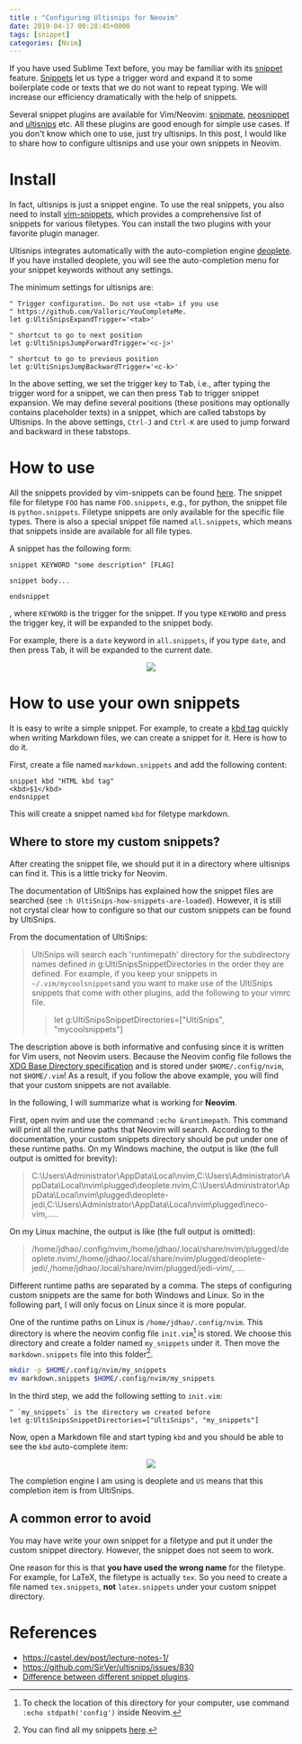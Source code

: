 ```yaml
---
title : "Configuring Ultisnips for Neovim"
date: 2019-04-17 00:28:45+0800
tags: [snippet]
categories: [Nvim]
---
```


If you have used Sublime Text before, you may be familiar with its
[snippet](http://sublimetext.info/docs/en/extensibility/snippets.html) feature.
[Snippets](https://en.wikipedia.org/wiki/Snippet_(programming)) let us type a
trigger word and expand it to some boilerplate code or texts that we do not
want to repeat typing. We will increase our efficiency dramatically with the
help of snippets.

<!--more-->

Several snippet plugins are available for Vim/Neovim:
[snipmate](https://github.com/garbas/vim-snipmate), [neosnippet](https://github.com/Shougo/neosnippet.vim) and
[ultisnips](https://github.com/SirVer/ultisnips) etc. All these plugins are
good enough for simple use cases. If you don't know which one to use, just try
ultisnips. In this post, I would like to share how to configure ultisnips and
use your own snippets in Neovim.

# Install

In fact, ultisnips is just a snippet engine. To use the real snippets, you also
need to install [vim-snippets](https://github.com/honza/vim-snippets), which
provides a comprehensive list of snippets for various filetypes. You can
install the two plugins with your favorite plugin manager.

Ultisnips integrates automatically with the auto-completion engine
[deoplete](https://github.com/Shougo/deoplete.nvim). If you have installed
deoplete, you will see the auto-completion menu for your snippet keywords
without any settings.

The minimum settings for ultisnips are:

```vim
" Trigger configuration. Do not use <tab> if you use
" https://github.com/Valloric/YouCompleteMe.
let g:UltiSnipsExpandTrigger='<tab>'

" shortcut to go to next position
let g:UltiSnipsJumpForwardTrigger='<c-j>'

" shortcut to go to previous position
let g:UltiSnipsJumpBackwardTrigger='<c-k>'
```

In the above setting, we set the trigger key to <kbd>Tab</kbd>, i.e., after
typing the trigger word for a snippet, we can then press <kbd>Tab</kbd> to
trigger snippet expansion. We may define several positions (these positions may
optionally contains placeholder texts) in a snippet, which are called tabstops
by Ultisnips. In the above settings, `Ctrl-J` and `Ctrl-K` are used to jump
forward and backward in these tabstops.

# How to use

All the snippets provided by vim-snippets can be found
[here](https://github.com/honza/vim-snippets/tree/master/UltiSnips). The
snippet file for filetype `FOO` has name `FOO.snippets`, e.g., for python, the
snippet file is `python.snippets`. Filetype snippets are only available for the
specific file types. There is also a special snippet file named `all.snippets`,
which means that snippets inside are available for all file types.

A snippet has the following form:

```vim
snippet KEYWORD "some description" [FLAG]

snippet body...

endsnippet
```

, where `KEYWORD` is the trigger for the snippet. If you type `KEYWORD` and
press the trigger key, it will be expanded to the snippet body.

For example, there is a `date` keyword in `all.snippets`, if you type `date`,
and then press <kbd>Tab</kbd>, it will be expanded to the current date.

<p align="center">
<img src="https://blog-resource-1257868508.file.myqcloud.com/date_snippet.gif">
</p>

# How to use your own snippets

It is easy to write a simple snippet. For example, to create a [kbd tag](https://developer.mozilla.org/en-US/docs/Web/HTML/Element/kbd)
quickly when writing Markdown files, we can create a snippet for it. Here is
how to do it.

First, create a file named `markdown.snippets` and add the following content:

```
snippet kbd "HTML kbd tag"
<kbd>$1</kbd>
endsnippet
```

This will create a snippet named `kbd` for filetype markdown.

## Where to store my custom snippets?

After creating the snippet file, we should put it in a directory where
ultisnips can find it. This is a little tricky for Neovim.

The documentation of UltiSnips has explained how the snippet files are searched
(see `:h UltiSnips-how-snippets-are-loaded`). However, it is still not crystal
clear how to configure so that our custom snippets can be found by UltiSnips.

From the documentation of UltiSnips:

> UltiSnips will search each 'runtimepath' directory for the subdirectory names
> defined in g:UltiSnipsSnippetDirectories in the order they are defined. For
> example, if you keep your snippets in `~/.vim/mycoolsnippets`and you want to
> make use of the UltiSnips snippets that come with other plugins, add the
> following to your vimrc file.
>
>>  let g:UltiSnipsSnippetDirectories=["UltiSnips", "mycoolsnippets"]

The description above is both informative and confusing since it is written for
Vim users, not Neovim users. Because the Neovim config file follows the [XDG
Base Directory specification](https://wiki.archlinux.org/index.php/XDG_Base_Directory)
and is stored under `$HOME/.config/nvim`, not `$HOME/.vim`! As a result, if you
follow the above example, you will find that your custom snippets are not
available.

In the following, I will summarize what is working for **Neovim**.

First, open nvim and use the command `:echo &runtimepath`. This command will
print all the runtime paths that Neovim will search. According to the
documentation, your custom snippets directory should be put under one of these
runtime paths. On my Windows machine, the output is like (the full output is
omitted for brevity):

> C:\Users\Administrator\AppData\Local\nvim,C:\Users\Administrator\AppData\Local\nvim\plugged\deoplete.nvim,C:\Users\Administrator\AppData\Local\nvim\plugged\deoplete-jedi,C:\Users\Administrator\AppData\Local\nvim\plugged\neco-vim,.....

On my Linux machine, the output is like (the full output is omitted):

> /home/jdhao/.config/nvim,/home/jdhao/.local/share/nvim/plugged/deoplete.nvim/,/home/jdhao/.local/share/nvim/plugged/deoplete-jedi/,/home/jdhao/.local/share/nvim/plugged/jedi-vim/,.....

Different runtime paths are separated by a comma. The steps of configuring
custom snippets are the same for both Windows and Linux. So in the following
part, I will only focus on Linux since it is more popular.

One of the runtime paths on Linux is `/home/jdhao/.config/nvim`. This directory
is where the neovim config file `init.vim`[^1] is stored. We choose this
directory and create a folder named `my_snippets` under it. Then move the
`markdown.snippets` file into this folder[^2].

```bash
mkdir -p $HOME/.config/nvim/my_snippets
mv markdown.snippets $HOME/.config/nvim/my_snippets
```

In the third step, we add the following setting to `init.vim`:

```vim
" `my_snippets` is the directory we created before
let g:UltiSnipsSnippetDirectories=["UltiSnips", "my_snippets"]
```

Now, open a Markdown file and start typing `kbd` and you should be able to see
the `kbd` auto-complete item:

<p align="center">
<img src="https://blog-resource-1257868508.file.myqcloud.com/20190421181446.png">
</p>

The completion engine I am using is deoplete and `US` means that this
completion item is from UltiSnips.

## A common error to avoid ##

You may have write your own snippet for a filetype and put it under the custom
snippet directory. However, the snippet does not seem to work.

One reason for this is that **you have used the wrong name** for the filetype.
For example, for LaTeX, the filetype is actually `tex`. So you need to create a
file named `tex.snippets`, **not** `latex.snippets` under your custom snippet
directory.

# References

+ <https://castel.dev/post/lecture-notes-1/>
+ https://github.com/SirVer/ultisnips/issues/830
+ [Difference between different snippet plugins](https://vi.stackexchange.com/q/7466/15292).

[^1]: To check the location of this directory for your computer, use command `:echo stdpath('config')` inside Neovim.
[^2]: You can find all my snippets [here](https://github.com/jdhao/nvim-config/tree/master/my_snippets).
